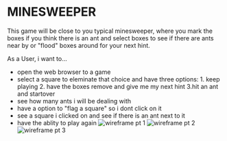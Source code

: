 # MINESWEEPER

This game will be close to you typical minesweeper, where you mark the boxes if you think there is an ant and select boxes to see if there are ants near by or "flood" boxes around for your next hint.

As a User, i want to...
- open the web browser to a game
- select a square to eleminate that choice and have three options: 1. keep playing 2. have the boxes remove and give me my next hint 3.hit an ant and startover
- see how many ants i will be dealing with
- have a option to "flag a square" so i dont click on it
- see a square i clicked on and see if there is an ant next to it
- have the ablity to play again
![wireframe pt 1](https://github.com/RyanCLuis/Minesweeper/assets/150068816/6e47711d-db11-4f70-9fa1-a2fb3024ef4a)
![wireframe pt 2](https://github.com/RyanCLuis/Minesweeper/assets/150068816/22cac84a-71ac-4fe9-a176-be3076f1602c)
![wireframe pt 3](https://github.com/RyanCLuis/Minesweeper/assets/150068816/d0e456c5-38d6-4f2a-a081-0b1280e44478)
